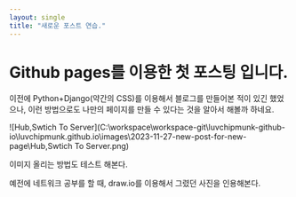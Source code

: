 ```yaml
---
layout: single
title: "새로운 포스트 연습."
---
```


# Github pages를 이용한 첫 포스팅 입니다.

이전에 Python+Django(약간의 CSS)를 이용해서 블로그를 만들어본 적이 있긴 했었으나, 이런 방법으로도 나만의 페이지를 만들 수 있다는 것을 알아서 해볼까 하네요.

![Hub,Swtich To Server](C:\workspace\workspace-git\luvchipmunk-github-io\luvchipmunk.github.io\images\2023-11-27-new-post-for-new-page\Hub,Swtich To Server.png)

이미지 올리는 방법도 테스트 해본다.

예전에 네트워크 공부를 할 때, draw.io를 이용해서 그렸던 사진을 인용해본다.
